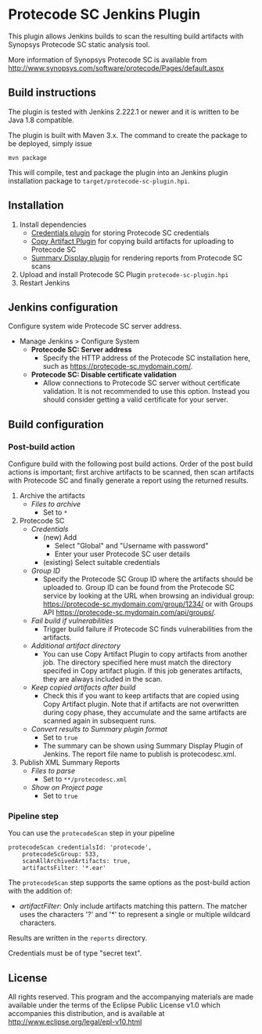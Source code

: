 # Protecode SC Jenkins Plugin

This plugin allows Jenkins builds to scan the resulting build artifacts
with Synopsys Protecode SC static analysis tool.

More information of Synopsys Protecode SC is available from
http://www.synopsys.com/software/protecode/Pages/default.aspx


## Build instructions

The plugin is tested with Jenkins 2.222.1 or newer and it is written to be Java 1.8
compatible.

The plugin is built with Maven 3.x. The command to create the package to be
deployed, simply issue

```
mvn package
```

This will compile, test and package the plugin into an Jenkins plugin installation package to `target/protecode-sc-plugin.hpi`.


## Installation

1. Install dependencies
    - [Credentials plugin](https://wiki.jenkins-ci.org/display/JENKINS/Credentials+Plugin) for storing Protecode SC credentials
    - [Copy Artifact Plugin](http://wiki.jenkins-ci.org/display/JENKINS/Copy+Artifact+Plugin) for copying build artifacts for uploading to Protecode SC
    - [Summary Display plugin](https://wiki.jenkins-ci.org/display/JENKINS/Summary+Display+Plugin) for rendering reports from Protecode SC scans
2. Upload and install Protecode SC Plugin `protecode-sc-plugin.hpi`
3. Restart Jenkins


## Jenkins configuration

Configure system wide Protecode SC server address.

- Manage Jenkins > Configure System
    - **Protecode SC: Server address**
        - Specify the HTTP address of the Protecode SC installation here, such as https://protecode-sc.mydomain.com/.
    - **Protecode SC: Disable certificate validation**
        - Allow connections to Protecode SC server without certificate validation. It is not recommended to use this option. Instead you should consider getting a valid certificate for your server.

## Build configuration

### Post-build action
Configure build with the following post build actions.
Order of the post build actions is important; first archive artifacts to be scanned, then scan artifacts with Protecode SC and finally generate a report using the returned results.

1. Archive the artifacts
    - *Files to archive*
        - Set to `*`
2. Protecode SC
    - *Credentials*
        - (new) Add
            - Select "Global" and "Username with password"
            - Enter your user Protecode SC user details
        - (existing) Select suitable credentials
    - *Group ID*
        - Specify the Protecode SC Group ID where the artifacts should be uploaded to. Group ID can be found from the Protecode SC service by looking at the URL when browsing an individual group: https://protecode-sc.mydomain.com/group/1234/ or with Groups API https://protecode-sc.mydomain.com/api/groups/.
    - *Fail build if vulnerabilities*
        - Trigger build failure if Protecode SC finds vulnerabilities from the artifacts.
    - *Additional artifact directory*
        - You can use Copy Artifact Plugin to copy artifacts from another job. The directory specified here must match the directory specifed in Copy artifact plugin. If this job generates artifacts, they are always included in the scan.
    - *Keep copied artifacts after build*
        - Check this if you want to keep artifacts that are copied using Copy Artifact plugin. Note that if artifacts are not overwritten during copy phase, they accumulate and the same artifacts are scanned again in subsequent runs.
    - *Convert results to Summary plugin format*
        - Set to `true`
        - The summary can be shown using Summary Display Plugin of Jenkins.
      The report file name to publish is protecodesc.xml.
3. Publish XML Summary Reports
    - *Files to parse*
        - Set to `**/protecodesc.xml`
    - *Show on Project page*
        - Set to `true`

### Pipeline step

You can use the ``protecodeScan`` step in your pipeline

```
protecodeScan credentialsId: 'protecode',
    protecodeScGroup: 533,
    scanAllArchivedArtifacts: true,
    artifactsFilter: '*.ear'
```

The ``protecodeScan`` step supports the same options as the post-build action with the addition of:
* *artifactFilter*: Only include artifacts matching this pattern. 
The matcher uses the characters '?' and '*' to represent a single or multiple wildcard characters. 

Results are written in the ``reports`` directory.

Credentials must be of type "secret text".

## License

All rights reserved. This program and the accompanying materials
are made available under the terms of the Eclipse Public License v1.0
which accompanies this distribution, and is available at
http://www.eclipse.org/legal/epl-v10.html
